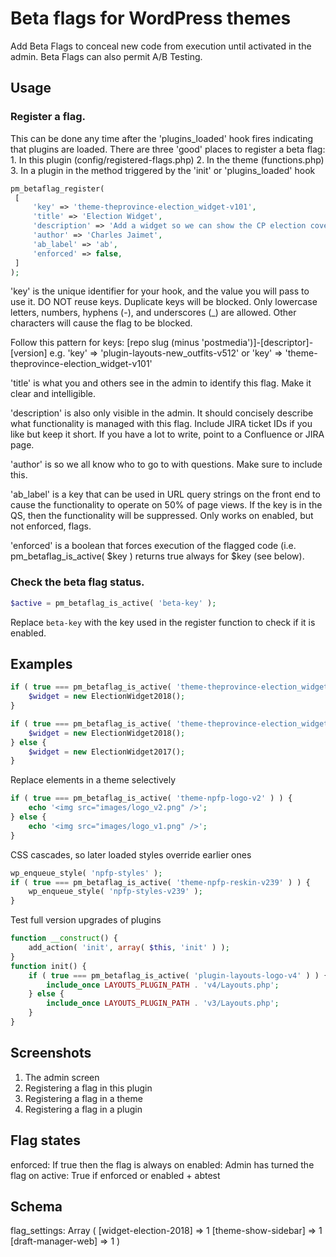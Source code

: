 # Beta flags for WordPress themes

Add Beta Flags to conceal new code from execution until activated in the admin.
Beta Flags can also permit A/B Testing.

## Usage

### Register a flag.

This can be done any time after the 'plugins_loaded' hook fires indicating that plugins are loaded.
There are three 'good' places to register a beta flag:
	1. In this plugin (config/registered-flags.php)
	2. In the theme (functions.php)
	3. In a plugin in the method triggered by the 'init' or 'plugins_loaded' hook

```php
pm_betaflag_register(
 [
	 'key' => 'theme-theprovince-election_widget-v101',
	 'title' => 'Election Widget',
	 'description' => 'Add a widget so we can show the CP election coverage',
	 'author' => 'Charles Jaimet',
	 'ab_label' => 'ab',
	 'enforced' => false,
 ]
);
```

'key' is the unique identifier for your hook, and the value you will pass to use it.
DO NOT reuse keys. Duplicate keys will be blocked.
Only lowercase letters, numbers, hyphens (-), and underscores (_) are allowed.
Other characters will cause the flag to be blocked.

Follow this pattern for keys:
[repo slug (minus 'postmedia')]-[descriptor]-[version]
e.g.
'key' => 'plugin-layouts-new_outfits-v512'
or
'key' => 'theme-theprovince-election_widget-v101'

'title' is what you and others see in the admin to identify this flag. Make it clear and intelligible.

'description' is also only visible in the admin. It should concisely describe what functionality is managed with this flag. Include JIRA ticket IDs if you like but keep it short. If you have a lot to write, point to a Confluence or JIRA page.

'author' is so we all know who to go to with questions. Make sure to include this.

'ab_label' is a key that can be used in URL query strings on the front end to cause the functionality to operate on 50% of page views. If the key is in the QS, then the functionality will be suppressed. Only works on enabled, but not enforced, flags.

'enforced' is a boolean that forces execution of the flagged code (i.e. pm_betaflag_is_active( $key ) returns true always for $key (see below).

### Check the beta flag status.

```php
$active = pm_betaflag_is_active( 'beta-key' );
```
Replace `beta-key` with the key used in the register function to check if it is enabled.

## Examples
```php
if ( true === pm_betaflag_is_active( 'theme-theprovince-election_widget-v101' ) ) {
	$widget = new ElectionWidget2018();
}
```

```php
if ( true === pm_betaflag_is_active( 'theme-theprovince-election_widget-v101' ) ) {
	$widget = new ElectionWidget2018();
} else {
	$widget = new ElectionWidget2017();
}
```

Replace elements in a theme selectively
```php
if ( true === pm_betaflag_is_active( 'theme-npfp-logo-v2' ) ) {
	echo '<img src="images/logo_v2.png" />';
} else {
	echo '<img src="images/logo_v1.png" />';
}
```

CSS cascades, so later loaded styles override earlier ones
```php
wp_enqueue_style( 'npfp-styles' );
if ( true === pm_betaflag_is_active( 'theme-npfp-reskin-v239' ) ) {
	wp_enqueue_style( 'npfp-styles-v239' );
}
```

Test full version upgrades of plugins
```php
function __construct() {
	add_action( 'init', array( $this, 'init' ) );
}
function init() {
	if ( true === pm_betaflag_is_active( 'plugin-layouts-logo-v4' ) ) {
		include_once LAYOUTS_PLUGIN_PATH . 'v4/Layouts.php';
	} else {
		include_once LAYOUTS_PLUGIN_PATH . 'v3/Layouts.php';
	}
}
```

## Screenshots
1. The admin screen
2. Registering a flag in this plugin
3. Registering a flag in a theme
4. Registering a flag in a plugin

## Flag states
enforced: If true then the flag is always on
enabled: Admin has turned the flag on
active: True if enforced or enabled + abtest

## Schema
flag_settings:
Array
(
    [widget-election-2018] => 1
    [theme-show-sidebar] => 1
    [draft-manager-web] => 1
)
